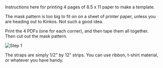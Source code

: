 Instructions here for printing 4 pages of 8.5 x 11 paper to make a template.

The mask pattern is too big to fit on on a sheet of printer paper, unless you are heading out to Kinkos. Not such a good idea.

Print the 4 PDFs (one for each corner), and then tape them all together. Then cut out the mask pattern. 


![Step 1](/Step1_TapeUpperLeftToLowerLeft.jpg)

The straps are simply 1/2" by 12" strips. You can use ribbon, t-shirt material, or whatever you have handy. 